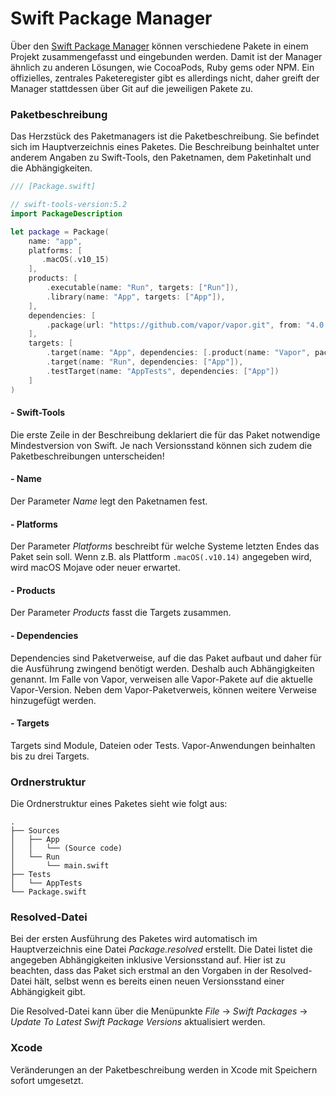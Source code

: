 # Swift Package Manager

Über den [Swift Package Manager](https://www.swift.org/package-manager/) können verschiedene Pakete in einem Projekt zusammengefasst und eingebunden werden. Damit ist der Manager ähnlich zu anderen Lösungen, wie CocoaPods, Ruby gems oder NPM. Ein offizielles, zentrales Paketeregister gibt es allerdings nicht, daher greift der Manager stattdessen über Git auf die jeweiligen Pakete zu. 

### Paketbeschreibung

Das Herzstück des Paketmanagers ist die Paketbeschreibung. Sie befindet sich im Hauptverzeichnis eines Paketes. Die Beschreibung beinhaltet unter anderem Angaben zu Swift-Tools, den Paketnamen, dem Paketinhalt und die Abhängigkeiten.

```swift
/// [Package.swift]

// swift-tools-version:5.2
import PackageDescription

let package = Package(
    name: "app",
    platforms: [
       .macOS(.v10_15)
    ],
    products: [
        .executable(name: "Run", targets: ["Run"]),
        .library(name: "App", targets: ["App"]),
    ],
    dependencies: [
        .package(url: "https://github.com/vapor/vapor.git", from: "4.0.0"),
    ],
    targets: [
        .target(name: "App", dependencies: [.product(name: "Vapor", package: "vapor")]),
        .target(name: "Run", dependencies: ["App"]),
        .testTarget(name: "AppTests", dependencies: ["App"])
    ]
)
```

#### - Swift-Tools

Die erste Zeile in der Beschreibung deklariert die für das Paket notwendige Mindestversion von Swift. Je nach Versionsstand können sich zudem die Paketbeschreibungen unterscheiden!

#### - Name

Der Parameter _Name_ legt den Paketnamen fest.

#### - Platforms

Der Parameter _Platforms_ beschreibt für welche Systeme letzten Endes das Paket sein soll. Wenn z.B. als Plattform `.macOS(.v10.14)` angegeben wird, wird macOS Mojave oder neuer erwartet.

#### - Products

Der Parameter _Products_ fasst die Targets zusammen.

#### - Dependencies

Dependencies sind Paketverweise, auf die das Paket aufbaut und daher für die Ausführung zwingend benötigt werden. Deshalb auch Abhängigkeiten genannt. Im Falle von Vapor, verweisen alle Vapor-Pakete auf die aktuelle Vapor-Version. Neben dem Vapor-Paketverweis, können weitere Verweise hinzugefügt werden.

#### - Targets

Targets sind Module, Dateien oder Tests. Vapor-Anwendungen beinhalten bis zu drei Targets.

### Ordnerstruktur

Die Ordnerstruktur eines Paketes sieht wie folgt aus:

```
.
├── Sources
│   ├── App
│   │   └── (Source code)
│   └── Run
│       └── main.swift
├── Tests
│   └── AppTests
└── Package.swift
```

### Resolved-Datei

Bei der ersten Ausführung des Paketes wird automatisch im Hauptverzeichnis eine Datei _Package.resolved_ erstellt. Die Datei listet die angegeben Abhängigkeiten inklusive Versionsstand auf. Hier ist zu beachten, dass das Paket sich erstmal an den Vorgaben in der Resolved-Datei hält, selbst wenn es bereits einen neuen Versionsstand einer Abhängigkeit gibt.

Die Resolved-Datei kann über die Menüpunkte *File* → *Swift Packages* → *Update To Latest Swift Package Versions* aktualisiert werden.

### Xcode

Veränderungen an der Paketbeschreibung werden in Xcode mit Speichern sofort umgesetzt.